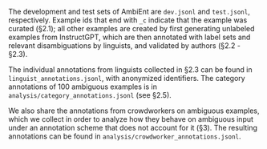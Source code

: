 The development and test sets of AmbiEnt are `dev.jsonl` and `test.jsonl`, respectively. Example ids that end with `_c` indicate that the example was curated (§2.1); all other examples are created by first generating unlabeled examples from InstructGPT, which are then annotated with label sets and relevant disambiguations by linguists, and validated by authors (§2.2 - §2.3).

The individual annotations from linguists collected in §2.3 can be found in `linguist_annotations.jsonl`, with anonymized identifiers. The category annotations of 100 ambiguous examples is in `analysis/category_annotations.jsonl` (see §2.5).

We also share the annotations from crowdworkers on ambiguous examples, which we collect in order to analyze how they behave on ambiguous input under an annotation scheme that does not account for it (§3). The resulting annotations can be found in `analysis/crowdworker_annotations.jsonl`.